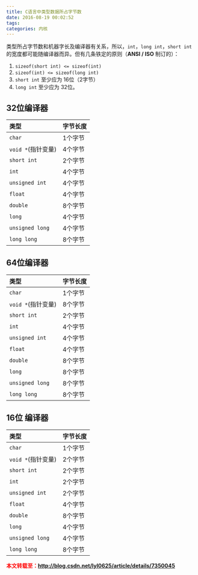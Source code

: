 ```yaml
---
title: C语言中类型数据所占字节数
date: 2016-08-19 00:02:52
tags:
categories: 内核
---
```


类型所占字节数和机器字长及编译器有关系，所以，`int`，`long int`，`short int`的宽度都可能随编译器而异。但有几条铁定的原则（**ANSI / ISO** 制订的）：

1. `sizeof(short int) <= sizeof(int)`
2. `sizeof(int) <= sizeof(long int)`
3. `short int` 至少应为 16位（2字节）
4. `long int` 至少应为 32位。

## 32位编译器

| 类型               | 字节长度 |
|:------------------|---------|
|`char`             | 1个字节  |
|`void *`(指针变量)  | 4个字节  |
|`short int`        | 2个字节  |
|`int`              | 4个字节  |
|`unsigned int`     | 4个字节  |
|`float`            | 4个字节  |
|`double`           | 8个字节  |
|`long`             | 4个字节  |
|`unsigned long`    | 4个字节  |
|`long long`        | 8个字节  |

<!-- more -->

## 64位编译器

| 类型               | 字节长度 |
|:------------------|---------|
|`char`             | 1个字节  |
|`void *`(指针变量)  | 8个字节  |
|`short int`        | 2个字节  |
|`int`              | 4个字节  |
|`unsigned int`     | 4个字节  |
|`float`            | 4个字节  |
|`double`           | 8个字节  |
|`long`             | 8个字节  |
|`unsigned long`    | 8个字节  |
|`long long`        | 8个字节  |

## 16位 编译器

| 类型               | 字节长度 |
|:------------------|---------|
|`char`             | 1个字节  |
|`void *`(指针变量)  | 2个字节  |
|`short int`        | 2个字节  |
|`int`              | 2个字节  |
|`unsigned int`     | 2个字节  |
|`float`            | 4个字节  |
|`double`           | 8个字节  |
|`long`             | 4个字节  |
|`unsigned long`    | 4个字节  |
|`long long`        | 8个字节  |

<font color="red"> **本文转载至：http://blog.csdn.net/lyl0625/article/details/7350045** </font>
<br>
